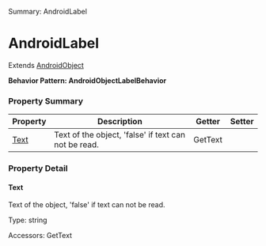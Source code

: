 Summary: AndroidLabel

# AndroidLabel

Extends [AndroidObject](AndroidObject.md)





**Behavior Pattern: AndroidObjectLabelBehavior**


<!-- ============================== property summary ========================== -->

	

### Property Summary

| **Property** | **Description** | **Getter** | **Setter** |
| ------------ | --------------- | ---------- | ---------- |
| [Text](#text) | Text of the object, 'false' if text can not be read. | GetText |  |



	
<!-- ============================== action summary ========================== -->


<!-- ============================== property detail ========================== -->
	
### Property Detail
		
<a name="Text"></a>
#### Text


Text of the object, 'false' if text can not be read.

			
	
			
Type: string
			
			
Accessors: GetText
			
		
	
	
<!-- ============================== action detail ========================== -->
		

